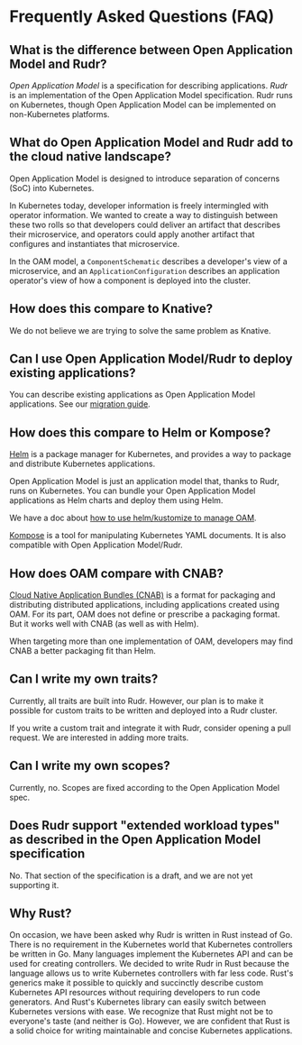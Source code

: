 # Frequently Asked Questions (FAQ)

## What is the difference between Open Application Model and Rudr?

*Open Application Model* is a specification for describing applications.
*Rudr* is an implementation of the Open Application Model specification. Rudr runs on Kubernetes, though Open Application Model can be implemented on non-Kubernetes platforms.

## What do Open Application Model and Rudr add to the cloud native landscape?

Open Application Model is designed to introduce separation of concerns (SoC) into Kubernetes.

In Kubernetes today, developer information is freely intermingled with operator information. We wanted to create a way to distinguish between these two rolls so that developers could deliver an artifact that describes their microservice, and operators could apply another artifact that configures and instantiates that microservice.

In the OAM model, a `ComponentSchematic` describes a developer's view of a microservice, and an `ApplicationConfiguration` describes an application operator's view of how a component is deployed into the cluster.

## How does this compare to Knative?

We do not believe we are trying to solve the same problem as Knative.

## Can I use Open Application Model/Rudr to deploy existing applications?

You can describe existing applications as Open Application Model applications. See our [migration guide](migrating.md).

## How does this compare to Helm or Kompose?

[Helm](https://helm.sh) is a package manager for Kubernetes, and provides a way to package and distribute Kubernetes applications.

Open Application Model is just an application model that, thanks to Rudr, runs on Kubernetes. You can bundle your Open Application Model applications as Helm charts and deploy them using Helm.

We have a doc about [how to use helm/kustomize to manage OAM](how-to/using_helm_kustomize_manage_oam.md).

[Kompose](http://kompose.io/) is a tool for manipulating Kubernetes YAML documents. It is also compatible with Open Application Model/Rudr.

## How does OAM compare with CNAB?

[Cloud Native Application Bundles (CNAB)](https://cnab.io) is a format for packaging and distributing distributed applications, including applications created using OAM. For its part, OAM does not define or prescribe a packaging format. But it works well with CNAB (as well as with Helm).

When targeting more than one implementation of OAM, developers may find CNAB a better packaging fit than Helm.

## Can I write my own traits?

Currently, all traits are built into Rudr. However, our plan is to make it possible for custom traits to be written and deployed into a Rudr cluster.

If you write a custom trait and integrate it with Rudr, consider opening a pull request. We are interested in adding more traits.

## Can I write my own scopes?

Currently, no. Scopes are fixed according to the Open Application Model spec.

## Does Rudr support "extended workload types" as described in the Open Application Model specification

No. That section of the specification is a draft, and we are not yet supporting it.


## Why Rust?

On occasion, we have been asked why Rudr is written in Rust instead of Go. There is no requirement in the Kubernetes world that Kubernetes controllers be written in Go. Many languages implement the Kubernetes API and can be used for creating controllers. We decided to write Rudr in Rust because the language allows us to write Kubernetes controllers with far less code. Rust's generics make it possible to quickly and succinctly describe custom Kubernetes API resources without requiring developers to run code generators. And Rust's Kubernetes library can easily switch between Kubernetes versions with ease. We recognize that Rust might not be to everyone's taste (and neither is Go). However, we are confident that Rust is a solid choice for writing maintainable and concise Kubernetes applications.
